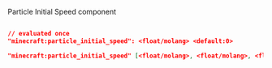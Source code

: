 Particle Initial Speed component

```json

// evaluated once
"minecraft:particle_initial_speed": <float/molang> <default:0>

"minecraft:particle_initial_speed" [<float/molang>, <float/molang>, <float/molang>],

```
